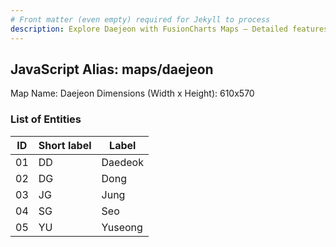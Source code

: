 ```yaml
---
# Front matter (even empty) required for Jekyll to process
description: Explore Daejeon with FusionCharts Maps – Detailed features for seamless integration. Try now & enhance your data visualization today! 
---
```


## JavaScript Alias: maps/daejeon

Map Name: Daejeon
Dimensions (Width x Height): 610x570





### List of Entities

ID | Short label | Label
---|---|---|
01|DD|Daedeok
02|DG|Dong
03|JG|Jung
04|SG|Seo
05|YU|Yuseong